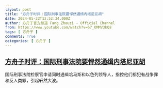 ```yaml
---
layout: post
title: "方舟子时评：国际刑事法院要悍然通缉内塔尼亚胡"
date: 2024-05-22T12:52:34.000Z
author: 方舟子官方频道 Fang Zhouzi - Official Channel
from: https://www.youtube.com/watch?v=67_OMMV3kQ8
tags: [ 方舟子 ]
comments: True
categories: [ 方舟子 ]
---
```

<!--1716382354000-->
[方舟子时评：国际刑事法院要悍然通缉内塔尼亚胡](https://www.youtube.com/watch?v=67_OMMV3kQ8)
------

<div>
国际刑事法院检察官申请同时通缉哈马斯和以色列领导人，指控他们都犯有战争罪和反人类罪，引起轩然大波。
</div>

